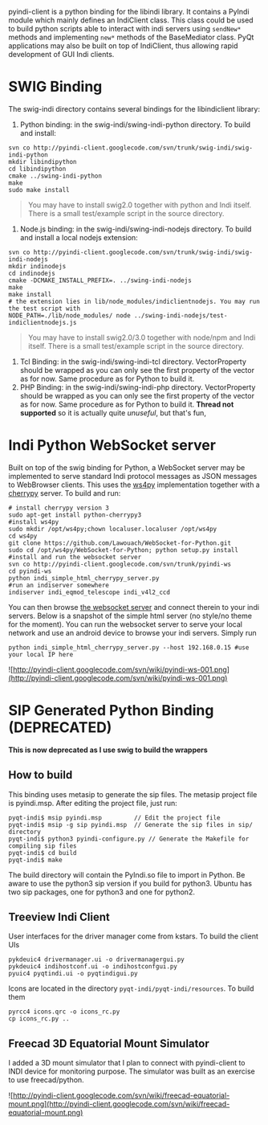 pyindi-client is a python binding for the libindi library. It contains a PyIndi module which mainly defines an IndiClient class. This class could be used to build python scripts able to interact with indi servers using `sendNew*` methods and implementing `new*` methods of the BaseMediator class. PyQt applications may also be built on top of IndiClient, thus allowing rapid development of GUI Indi clients.

# SWIG Binding #

The swig-indi directory contains several bindings for the libindiclient library:
  1. Python binding: in the swig-indi/swing-indi-python directory. To build and install:
```
svn co http://pyindi-client.googlecode.com/svn/trunk/swig-indi/swig-indi-python 
mkdir libindipython
cd libindipython
cmake ../swing-indi-python
make
sudo make install
```
> You may have to install swig2.0 together with python and Indi itself. There is a small test/example script in the source directory.
  1. Node.js binding: in the swig-indi/swing-indi-nodejs directory. To build and install a local nodejs extension:
```
svn co http://pyindi-client.googlecode.com/svn/trunk/swig-indi/swig-indi-nodejs 
mkdir indinodejs
cd indinodejs
cmake -DCMAKE_INSTALL_PREFIX=. ../swing-indi-nodejs 
make
make install
# the extension lies in lib/node_modules/indiclientnodejs. You may run the test script with
NODE_PATH=./lib/node_modules/ node ../swing-indi-nodejs/test-indiclientnodejs.js
```
> You may have to install swig2.0/3.0 together with node/npm and Indi itself. There is a small test/example script in the source directory.
  1. Tcl Binding: in the swig-indi/swing-indi-tcl directory. VectorProperty should be wrapped as you can only see the first property of the vector as for now. Same procedure as for Python to build it.
  1. PHP Binding: in the swig-indi/swing-indi-php directory. VectorProperty should be wrapped as you can only see the first property of the vector as for now. Same procedure as for Python to build it. **Thread not supported** so it is actually quite _unuseful_, but that's fun,

# Indi Python WebSocket server #
Built on top of the swig binding for Python, a WebSocket server may be implemented to serve standard Indi protocol messages as JSON messages to WebBrowser clients. This uses the [ws4py](https://ws4py.readthedocs.org/en/latest/) implementation together with a [cherrypy](http://www.cherrypy.org/) server. To build and run:
```
# install cherrypy version 3
sudo apt-get install python-cherrypy3
#install ws4py
sudo mkdir /opt/ws4py;chown localuser.localuser /opt/ws4py
cd ws4py
git clone https://github.com/Lawouach/WebSocket-for-Python.git
sudo cd /opt/ws4py/WebSocket-for-Python; python setup.py install
#install and run the websocket server
svn co http://pyindi-client.googlecode.com/svn/trunk/pyindi-ws
cd pyindi-ws
python indi_simple_html_cherrypy_server.py
#run an indiserver somewhere
indiserver indi_eqmod_telescope indi_v4l2_ccd
```
You can then browse [the websocket server](http://localhost:9000) and connect therein to your indi servers. Below is a snapshot of the simple html server (no style/no theme for the moment). You can run the websocket server to serve your local network and use an android device to browse your indi servers. Simply run
```
python indi_simple_html_cherrypy_server.py --host 192.168.0.15 #use your local IP here
```

![http://pyindi-client.googlecode.com/svn/wiki/pyindi-ws-001.png](http://pyindi-client.googlecode.com/svn/wiki/pyindi-ws-001.png)


# SIP Generated Python Binding (DEPRECATED) #
**This is now deprecated as I use swig to build the wrappers**
## How to build ##
This binding uses metasip to generate the sip files. The metasip project file is pyindi.msp. After editing the project file, just run:
```
pyqt-indi$ msip pyindi.msp         // Edit the project file
pyqt-indi$ msip -g sip pyindi.msp  // Generate the sip files in sip/ directory
pyqt-indi$ python3 pyindi-configure.py // Generate the Makefile for compiling sip files
pyqt-indi$ cd build
pyqt-indi$ make
```

The build directory will contain the PyIndi.so file to import in Python.
Be aware to use the python3 sip version if you build for python3. Ubuntu has two sip packages, one for python3 and one for python2.

## Treeview Indi Client ##
User interfaces for the driver manager come from kstars. To build the client UIs
```
pykdeuic4 drivermanager.ui -o drivermanagergui.py
pykdeuic4 indihostconf.ui -o indihostconfgui.py
pyuic4 pyqtindi.ui -o pyqtindigui.py
```
Icons are located in the directory `pyqt-indi/pyqt-indi/resources`. To build them
```
pyrcc4 icons.qrc -o icons_rc.py
cp icons_rc.py ..
```

## Freecad 3D Equatorial Mount Simulator ##
I added a 3D mount simulator that I plan to connect with pyindi-client to INDI device for monitoring purpose. The simulator was built as an exercise to use freecad/python.

![http://pyindi-client.googlecode.com/svn/wiki/freecad-equatorial-mount.png](http://pyindi-client.googlecode.com/svn/wiki/freecad-equatorial-mount.png)